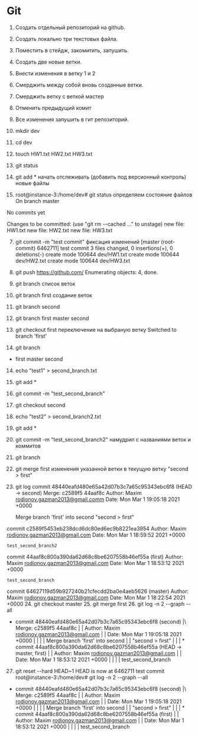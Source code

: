 # Git
1. Создать отдельный репозиторий на github.
2. Создать локально три текстовых файла.
3. Поместить в стейдж, закомитить, запушить.
4. Создать две новые ветки.
5. Внести изменения в ветку 1 и 2 
6. Смерджить между собой вновь созданные ветки.
7. Смерджить ветку с веткой мастер
8. Отменить предыдущий комит
9. Все изменения запушить в гит репозиторий.

1. mkdir dev
2. cd dev
3. touch HW1.txt HW2.txt HW3.txt
4. git status
5. git add * начать отслеживать (добавить под версионный контроль) новые файлы
6. root@instance-3:/home/dev# git status определяем состояние файлов
On branch master

No commits yet

Changes to be committed:
  (use "git rm --cached <file>..." to unstage)
        new file:   HW1.txt
        new file:   HW2.txt
        new file:   HW3.txt

7. git commit -m "test commit" фиксация изменений
[master (root-commit) 6462711] test commit
 3 files changed, 0 insertions(+), 0 deletions(-)
 create mode 100644 dev/HW1.txt
 create mode 100644 dev/HW2.txt
 create mode 100644 dev/HW3.txt

8.  git push https://github.com/
Enumerating objects: 4, done.
9. git branch список веток
10. git branch first создание веток
11. git branch second
12. git branch
first
master
second
13.  git checkout first переключение на выбраную ветку
Switched to branch 'first'
14. git branch
* first
  master
  second
14. echo "test1" > second_branch.txt
15. git add *
16. git commit -m "test_second_branch"
17. git checkout second
18. echo "test2" > second_branch2.txt
19. git add *
20. git commit -m "test_second_branch2" намудрил с названиями веток и коммитов
21. git branch 
22. git merge first изменения указанной ветки в текущую ветку "second > first"
23. git log
commit 48440eafd480e65a42d07b3c7a65c95343ebc6f8 (HEAD -> second)
Merge: c2589f5 44aaf8c
Author: Maxim <rodionov.gazman2013@gmail.comm>
Date:   Mon Mar 1 19:05:18 2021 +0000

    Merge branch 'first' into second
    "second > first"

commit c2589f5453eb238dcd6dc80ed6ec9b8221ea3954
Author: Maxim <rodionov.gazman2013@gmail.com>
Date:   Mon Mar 1 18:59:52 2021 +0000

    test_second_branch2

commit 44aaf8c800a390da62d68c8be6207558b46ef55a (first)
Author: Maxim <rodionov.gazman2013@gmail.com>
Date:   Mon Mar 1 18:53:12 2021 +0000

    test_second_branch

commit 64627119d59b927240b21cfecdd2ba0e4aeb5626 (master)
Author: Maxim <rodionov.gazman2013@gmail.com>
Date:   Mon Mar 1 18:22:54 2021 +0000
24. git checkout master
25. git merge first
26. git log -n 2 --graph --all
*   commit 48440eafd480e65a42d07b3c7a65c95343ebc6f8 (second)
|\  Merge: c2589f5 44aaf8c
| | Author: Maxim <rodionov.gazman2013@gmail.com>
| | Date:   Mon Mar 1 19:05:18 2021 +0000
| |
| |     Merge branch 'first' into second
| |     "second > first"
| |
| * commit 44aaf8c800a390da62d68c8be6207558b46ef55a (HEAD -> master, first)
| | Author: Maxim <rodionov.gazman2013@gmail.com>
| | Date:   Mon Mar 1 18:53:12 2021 +0000
| |
| |     test_second_branch
27.  git reset --hard HEAD~1
HEAD is now at 6462711 test commit
root@instance-3:/home/dev# git log -n 2 --graph --all
*   commit 48440eafd480e65a42d07b3c7a65c95343ebc6f8 (second)
|\  Merge: c2589f5 44aaf8c
| | Author: Maxim <rodionov.gazman2013@gmail.com>
| | Date:   Mon Mar 1 19:05:18 2021 +0000
| |
| |     Merge branch 'first' into second
| |     "second > first"
| |
| * commit 44aaf8c800a390da62d68c8be6207558b46ef55a (first)
| | Author: Maxim <rodionov.gazman2013@gmail.com>
| | Date:   Mon Mar 1 18:53:12 2021 +0000
| |
| |     test_second_branch
